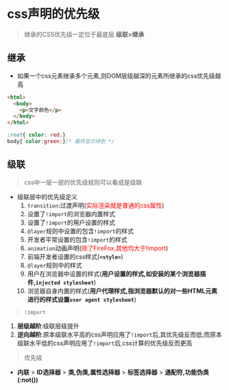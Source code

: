 # css声明的优先级

> 继承的CSS优先级一定位于最底层.**级联>继承**

## 继承

* 如果一个css元素继承多个元素,则DOM层级越深的元素所继承的css优先级越高

```html
<html>
  <body>
    <p>文字颜色</p>
  </body>
</html>
```

```css
:root{ color: red;}
body{ color:green;}/* 最终显示绿色 */
```

## 级联

>css中一层一层的优先级规则可以看成是级联

* 级联层中的优先级定义
   1. `transition`:过渡声明(<span style="color: red;">实际渲染就是普通的css属性</span>)
   2. 设置了`!import`的浏览器内置样式
   3. 设置了`!import`的用户设置的样式
   4. `@layer`规则中设置的包含`!import`的样式
   5. 开发者平常设置的包含`!import`的样式
   6. `animation`动画声明(<span style="color:red">除了FireFox,其他均大于!import</span>)
   7. 前端开发者设置的css样式(**`<style>`**)
   8. `@layer`规则中的样式
   9. 用户在浏览器中设置的样式(**用户设置的样式,如安装的某个浏览器插件,`injected stylesheet`**)
   10. 浏览器自身内置的样式(**用户代理样式,指浏览器默认的对一些HTML元素进行的样式设置`user agent stylesheet`**)

>`!import`

1. **层级越阶**:级联层级提升
2. **逆向越阶**:原本级联水平高的css声明应用了`!import`后,其优先级反而低;而原本级联水平低的css声明应用了`!import`后,css计算的优先级反而更高

>优先级

* **内联** > **ID选择器** > **类,伪类,属性选择器** > **标签选择器** > **通配符,功能伪类(:not())**
